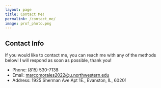 ```yaml
---
layout: page
title: Contact Me!
permalink: /contact_me/
image: prof_photo.png
---
```


## Contact Info
If you would like to contact me, you can reach me with any of the methods below! I will respond as soon as possible, thank you!

* Phone: (815) 530-7138
* Email: marcomorales2022@u.northwestern.edu
* Address: 1925 Sherman Ave Apt 1E., Evanston, IL, 60201